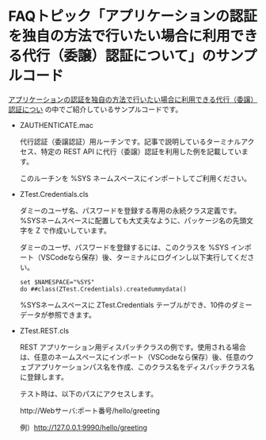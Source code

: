 # FAQトピック「アプリケーションの認証を独自の方法で行いたい場合に利用できる代行（委譲）認証について」のサンプルコード

[アプリケーションの認証を独自の方法で行いたい場合に利用できる代行（委譲）認証につい](https://faq.intersystems.co.jp/csp/faq/result.csp?DocNo=716) の中でご紹介しているサンプルコードです。

- ZAUTHENTICATE.mac

    代行認証（委譲認証）用ルーチンです。記事で説明しているターミナルアクセス、特定の REST API に代行（委譲）認証を利用した例を記載しています。

    このルーチンを %SYS ネームスペースにインポートしてご利用ください。

- ZTest.Credentials.cls

    ダミーのユーザ名、パスワードを登録する専用の永続クラス定義です。%SYSネームスペースに配置しても大丈夫なように、パッケージ名の先頭文字を Z で作成いしています。

    ダミーのユーザ、パスワードを登録するには、このクラスを %SYS インポート（VSCodeなら保存）後、ターミナルにログインし以下実行してください。

    ```
    set $NAMESPACE="%SYS"
    do ##class(ZTest.Credentials).createdummydata()
    ```
    %SYSネームスペースに ZTest.Credentials テーブルができ、10件のダミーデータが参照できます。

- ZTest.REST.cls

    REST アプリケーション用ディスパッチクラスの例です。使用される場合は、任意のネームスペースにインポート（VSCodeなら保存）後、任意のウェブアプリケーションパス名を作成、このクラス名をディスパッチクラス名に登録します。

    テスト時は、以下のパスにアクセスします。
    
    http://Webサーバ:ポート番号/hello/greeting

    例）http://127.0.0.1:9990/hello/greeting
